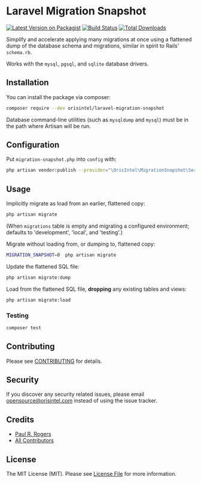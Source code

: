 # Laravel Migration Snapshot

[![Latest Version on Packagist](https://img.shields.io/packagist/v/orisintel/laravel-migration-snapshot.svg?style=flat-square)](https://packagist.org/packages/orisintel/laravel-migration-snapshot)
[![Build Status](https://img.shields.io/travis/orisintel/laravel-migration-snapshot/master.svg?style=flat-square)](https://travis-ci.org/orisintel/laravel-migration-snapshot)
[![Total Downloads](https://img.shields.io/packagist/dt/orisintel/laravel-migration-snapshot.svg?style=flat-square)](https://packagist.org/packages/orisintel/laravel-migration-snapshot)

Simplify and accelerate applying many migrations at once using a flattened dump
of the database schema and migrations, similar in spirit to Rails' `schema.rb`.

Works with the `mysql`, `pgsql`, and `sqlite` database drivers.

## Installation

You can install the package via composer:

``` bash
composer require --dev orisintel/laravel-migration-snapshot
```

Database command-line utilities (such as `mysqldump` and `mysql`) must be in the
path where Artisan will be run.

## Configuration

Put `migration-snapshot.php` into `config` with:
``` bash
php artisan vendor:publish --provider="\OrisIntel\MigrationSnapshot\ServiceProvider"
```

## Usage

Implicitly migrate as load from an earlier, flattened copy:
``` bash
php artisan migrate
```
(When `migrations` table is empty and migrating a configured environment;
defaults to 'development', 'local', and 'testing'.)

Migrate without loading from, or dumping to, flattened copy:
``` bash
MIGRATION_SNAPSHOT=0  php artisan migrate
```

Update the flattened SQL file:
``` bash
php artisan migrate:dump
```

Load from the flattened SQL file, **dropping** any existing tables and views:
``` bash
php artisan migrate:load
```

### Testing

``` bash
composer test
```

## Contributing

Please see [CONTRIBUTING](CONTRIBUTING.md) for details.

## Security

If you discover any security related issues, please email
opensource@orisintel.com instead of using the issue tracker.

## Credits

- [Paul R. Rogers](https://github.com/paulrrogers)
- [All Contributors](../../contributors)

## License

The MIT License (MIT). Please see [License File](LICENSE.md) for more information.
